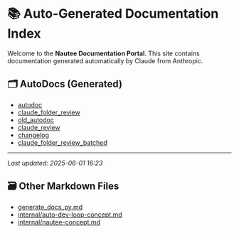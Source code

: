 # 📚 Auto-Generated Documentation Index

Welcome to the **Nautee Documentation Portal**. This site contains documentation generated automatically by Claude from Anthropic.

## 🗂️ AutoDocs (Generated)

- [autodoc](tools_autodoc_py.md)
- [claude_folder_review](tools_claude_folder_review_py.md)
- [old_autodoc](tools_old_autodoc_py.md)
- [claude_review](tools_claude_review_py.md)
- [changelog](tools_changelog_py.md)
- [claude_folder_review_batched](tools_claude_folder_review_batched_py.md)

---

_Last updated: 2025-06-01 16:23_

## 🗃️ Other Markdown Files

- [generate_docs_py.md](generate_docs_py.md)
- [internal/auto-dev-loop-concept.md](internal/auto-dev-loop-concept.md)
- [internal/nautee-concept.md](internal/nautee-concept.md)

